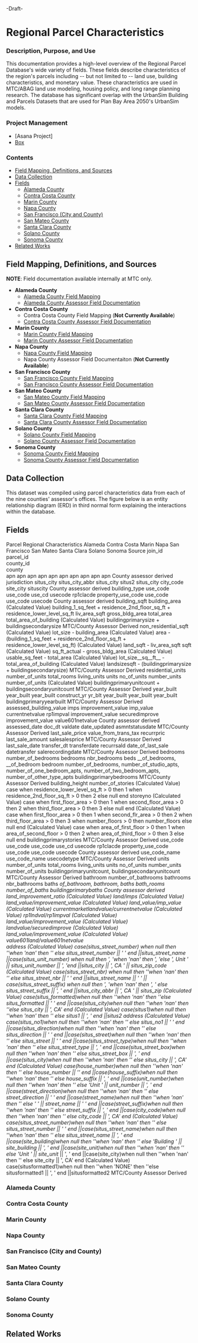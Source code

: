 -Draft-

# Regional Parcel Characteristics

### Description, Purpose, and Use
This documentation provides a high-level overview of the Regional Parcel Database's wide variety of fields. These fields describe characteristics of the region's parcels including -- but not limited to -- land use, building characteristics, and monetary value. These characteristics are used in MTC/ABAG land use modeling, housing policy, and long range planning research. The database has significant overlap with the UrbanSim Building and Parcels Datasets that are used for Plan Bay Area 2050's UrbanSim models.

### Project Management

- [Asana Project]
- [Box](https://mtcdrive.app.box.com/folder/79744886422)  

### Contents 

- [Field Mapping, Definitions, and Sources](#field-mapping,-definitions,-and-sources)
- [Data Collection](#data-collection)
- [Fields](#methodology)
    - [Alameda County](#alameda-county)
    - [Contra Costa County](#contra-costa-county)
    - [Marin County](#marin-county)
    - [Napa County](#napa-county)
    - [San Francisco (City and County)](#san-francisco-city-and-county)
    - [San Mateo County](#san-mateo-county)
    - [Santa Clara County](#santa-clara-county)
    - [Solano County](#solano-county)
    - [Sonoma County](#sonoma-county)
- [Related Works](#related-works)

## Field Mapping, Definitions, and Sources

**NOTE**: Field documentation available internally at MTC only.

* **Alameda County**
   * [Alameda County Field Mapping](https://github.com/BayAreaMetro/DataServices/blob/master/Project-Documentation/mdm/land-people-mdm/files/Alameda_Buildings_Field_Mapping.csv)
   * [Alameda County Assessor Field Documentation](https://mtcdrive.box.com/s/9nje22hvxgeri0pwb05dd4j0xrhr84mv)
* **Contra Costa County**
   * Contra Costa County Field Mapping (**Not Currently Available**)
   * [Contra Costa County Assessor Field Documentation](https://mtcdrive.box.com/s/65px7q9wzl8ge0pwgjatt0bqyjdtbqjx)
* **Marin County**
   * [Marin County Field Mapping](https://github.com/BayAreaMetro/DataServices/blob/master/Project-Documentation/mdm/land-people-mdm/files/Marin_Buildings_Field_Mapping.csv)
   * [Marin County Assessor Field Documentation](https://mtcdrive.box.com/s/nahof8uz18qzqrl1i7zmzv7by0zqjslm)
* **Napa County**
   * [Napa County Field Mapping](https://github.com/BayAreaMetro/DataServices/blob/master/Project-Documentation/mdm/land-people-mdm/files/Napa_Buildings_Field_Mapping.csv)
   * Napa County Assessor Field Documentaiton (**Not Currently Available**)
* **San Francisco County**
   * [San Francisco County Field Mapping](https://github.com/BayAreaMetro/DataServices/blob/master/Project-Documentation/mdm/land-people-mdm/files/SF_Buildings_Field_Mapping.csv)
   * [San Francisco County Assessor Field Documentation](https://mtcdrive.box.com/s/8xyhr6uicc68be0boyqtv7fvcmun3mue)
* **San Mateo County**
   * [San Mateo County Field Mapping](https://github.com/BayAreaMetro/DataServices/blob/master/Project-Documentation/mdm/land-people-mdm/files/SM_Buildings_Field_Mapping.csv)
   * [San Mateo County Assessor Field Documentation](https://mtcdrive.box.com/s/bai2l1erwum07rwk28dcsy05j4bcnpbo)
* **Santa Clara County**
   * [Santa Clara County Field Mapping](https://github.com/BayAreaMetro/DataServices/blob/master/Project-Documentation/mdm/land-people-mdm/files/SC_Buildings_Field_Mapping.csv)
   * [Santa Clara County Assessor Field Documentation](https://mtcdrive.box.com/s/jd12binabjjnz7bigg50ajubgvgmj6do)
* **Solano County**
   * [Solano County Field Mapping](https://github.com/BayAreaMetro/DataServices/blob/master/Project-Documentation/mdm/land-people-mdm/files/Solano_Buildings_Field_Mapping.csv)
   * [Solano County Assessor Field Documentation](https://mtcdrive.box.com/s/idafksdkt4yv3ekojfnez8j463hlrpmo)
* **Sonoma County**
   * [Sonoma County Field Mapping](https://github.com/BayAreaMetro/DataServices/blob/master/Project-Documentation/mdm/land-people-mdm/files/Sonoma_Buildings_Field_Mapping.csv)
   * [Sonoma County Assessor Field Documentation](https://mtcdrive.box.com/s/oi7065zrci2gu376f45yxa65n0fnwy9o)

## Data Collection  
This dataset was compiled using parcel characteristics data from each of the nine counties' assessor's offices. The figure below is an entity relationship diagram (ERD) in third normal form explaining the interactions within the database.

## Fields

Parcel Regional Characteristics	Alameda	Contra Costa	Marin	Napa	San Francisco	San Mateo	Santa Clara	Solano	Sonoma	Source
join_id										
parcel_id										
county_id										
county										
apn	apn	apn	apn	apn	apn	apn	apn	apn	apn	County assessor derived
jurisdiction	situs_city	situs_city_abbr	situs_city	situs2		situs_city	city_code	site_city	situscity	County assessor derived
building_type	use_code	use_code	use_cd	usecode	 rp1clacde	property_use_code	use_code	use_code	usecode	County assessor derived
building_sqft	building_area	(Calculated Value) building_1_sq_feet + residence_2nd_floor_sq_ft + residence_lower_level_sq_ft	liv_area_sqft			gross_bldg_area	total_area	total_area_of_building	(Calculated Value) buildingprimarysize + buildingsecondarysize	MTC/County Assessor Derived
non_residential_sqft	(Calculated Value) lot_size - building_area	(Calculated Value) area - (building_1_sq_feet + residence_2nd_floor_sq_ft + residence_lower_level_sq_ft)	(Calculated Value) land_sqft - liv_area_sqft		sqft	(Calculated Value) sq_ft_actual - gross_bldg_area	(Calculated Value) usable_sq_feet - total_area	 (Calculated Value) lot_size__sq__ft__ - total_area_of_building	(Calculated Value) landsizesqft - (buildingprimarysize + buildingsecondarysize)	MTC/County Assessor Derived
residential_units	 number_of_units	 total_rooms	 living_units		 units	 no_of_units	 number_units	  number_of_units	  (Calculated Value) buildingprimaryunitcount + buildingsecondaryunitcount	MTC/County Assessor Derived
year_built	year_built	year_built	construct_yr		yr_blt	year_built	year_built	year_built	buildingprimaryyearbuilt	MTC/County Assessor Derived
assessed_building_value	imps	improvement_value	imp_value	currentnetvalue	 rp1impval	improvement_value	securedimprove	improvement_value	 value601netvalue	County assessor derived
assessed_date	doc_dt				 valdate		 date_updated		asmntstatusdate	MTC/County Assessor Derived
last_sale_price	 value_from_trans_tax				 recurrpric	 last_sale_amount			 salesalesprice	MTC/County Assessor Derived
last_sale_date	 transfer_dt			 transferdate	 recurrsald	 date_of_last_sale	 datetransfer		 salerecordingdate	MTC/County Assessor Derived
bedrooms	 number_of_bedrooms	 bedrooms	 nbr_bedrooms		 beds	 __of_bedrooms, __of_bedroom	 bedroom	 number_of_bedrooms, number_of_studio_apts, number_of_one_bedroom_apts, number_of_two_bedroom_apts, number_of_other_type_apts	 buildingprimarybedrooms	MTC/County Assessor Derived
building_height	number_of_stories	(Calculated Value) case when residence_lower_level_sq_ft > 0 then 1 when residence_2nd_floor_sq_ft > 0 then 2 else null end			storeyno	(Calculated Value) case when first_floor_area > 0 then 1 when second_floor_area > 0 then 2 when third_floor_area > 0 then 3 else null end	(Calculated Value) case when first_floor_area > 0 then 1 when second_flr_area > 0 then 2 when third_floor_area > 0 then 3 when number_floors > 0 then number_floors else null end	(Calculated Value) case when area_of_first_floor > 0 then 1 when area_of_second_floor > 0 then 2 when area_of_third_floor > 0 then 3 else null end	buildingprimarystories	MTC/County Assessor Derived
use_code	 use_code	 use_code	 use_cd	usecode	 rp1clacde	property_use_code	use_code	 use_code	usecode	County assessor derived
 use_code_name	 use_code_name								usecodetype	MTC/County Assessor Derived
units	 number_of_units	 total_rooms	 living_units		 units	 no_of_units	 number_units	  number_of_units	  buildingprimaryunitcount, buildingsecondaryunitcount	MTC/County Assessor Derived
bathroom	 number_of_bathrooms	 bathrooms	 nbr_bathrooms		 baths	 __of_bathroom, bathroom, baths	 bath_rooms	 number_of_baths	 buildingprimarybaths	County assessor derived
land_improvement_ratio	 (Calculated Value) land/imps	(Calculated Value) land_value/improvement_value	(Calculated Value) land_value/imp_value	 (Calculated Value) currentmarketlandvalue/currentnetvalue	 (Calculated Value) rp1lndval/rp1impval	(Calculated Value) land_value/improvement_value	(Calculated Value) landvalue/securedimprove	(Calculated Value) land_value/improvement_value	 (Calculated Value) value601land/value601netvalue	
address	(Calculated Value) case(situs_street_number) when null then ''when 'nan' then '' else situs_street_number || ' ' end ||situs_street_name ||case(situs_unit_number) when null then ', 'when 'nan' then ', 'else ', Unit ' || situs_unit_number || ', 'end ||situs_city || ', CA ' || situs_zip_code	(Calculated Value) case(situs_street_nbr) when null then ''when 'nan' then '' else situs_street_nbr || ' ' end ||situs_street_name || ' ' || case(situs_street_suffix) when null then ', 'when 'nan' then ', ' else situs_street_suffix || ', ' end ||situs_city_abbr || ', CA ' || situs_zip	(Calculated Value) case(situs_formatted)when null then ''when 'nan' then ''else situs_formatted || ' ' end ||case(situs_city)when null then ''when 'nan' then ''else situs_city || ', CA' end	(Calculated Value) case(situs1)when null then ''when 'nan' then '' else situs1 || ', ' end ||situs2	address	(Calculated Value) case(situs_no1)when null then ''when 'nan' then '' else situs_no1 || ' ' end ||case(situs_direction)when null then ''when 'nan' then '' else situs_direction || ' ' end ||case(situs_street)when null then ''when 'nan' then '' else situs_street || ' ' end ||case(situs_street_type)when null then ''when 'nan' then '' else situs_street_type || ', ' end ||case(situs_street_box)when null then ''when 'nan' then '' else situs_street_box || ', ' end ||case(situs_city)when null then ''when 'nan' then '' else situs_city || ', CA' end	(Calculated Value) case(house_number)when null then ''when 'nan' then '' else house_number || '' end ||case(house_suffix)when null then ''when 'nan' then '' else house_suffix || ', ' end ||case(unit_number)when null then ''when 'nan' then '' else 'Unit ' || unit_number || ', ' end ||case(street_direction)when null then ''when 'nan' then '' else street_direction || ' ' end ||case(street_name)when null then ''when 'nan' then '' else ' ' || street_name || ' ' end ||case(street_suffix)when null then ''when 'nan' then '' else street_suffix || ', ' end ||case(city_code)when null then ''when 'nan' then '' else city_code || ', CA' end	(Calculated Value) case(situs_street_number)when null then ''when 'nan' then '' else situs_street_number || ' ' end ||case(situs_street_name)when null then ''when 'nan' then '' else situs_street_name || ', ' end ||case(site_building)when null then ''when 'nan' then '' else 'Building ' || site_building || ', ' end ||case(site_unit_)when null then ''when 'nan' then '' else 'Unit ' || site_unit_ || ', ' end ||case(site_city)when null then ''when 'nan' then '' else site_city || ', CA' end	(Calculated Value) case(situsformatted1)when null then ''when 'NONE' then ''else situsformatted1 || ', ' end ||situsformatted2	MTC/County Assessor Derived

### Alameda County

### Contra Costa County

### Marin County

### Napa County

### San Francisco (City and County)

### San Mateo County

### Santa Clara County

### Solano County

### Sonoma County

## Related Works
